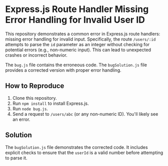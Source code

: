 # Express.js Route Handler Missing Error Handling for Invalid User ID

This repository demonstrates a common error in Express.js route handlers: missing error handling for invalid input.  Specifically, the route `/users/:id` attempts to parse the `id` parameter as an integer without checking for potential errors (e.g., non-numeric input). This can lead to unexpected crashes or incorrect behavior.

The `bug.js` file contains the erroneous code.  The `bugSolution.js` file provides a corrected version with proper error handling.

## How to Reproduce

1. Clone this repository.
2. Run `npm install` to install Express.js.
3. Run `node bug.js`.
4. Send a request to `/users/abc` (or any non-numeric ID).  You'll likely see an error.

## Solution

The `bugSolution.js` file demonstrates the corrected code.  It includes explicit checks to ensure that the `userId` is a valid number before attempting to parse it.